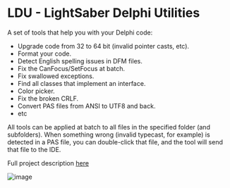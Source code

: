 # LDU - LightSaber Delphi Utilities  

A set of tools that help you with your Delphi code:  
* Upgrade code from 32 to 64 bit (invalid pointer casts, etc).  
* Format your code.  
* Detect English spelling issues in DFM files.  
* Fix the CanFocus/SetFocus at batch.   
* Fix swallowed exceptions.  
* Find all classes that implement an interface.  
* Color picker.  
* Fix the broken CRLF.  
* Convert PAS files from ANSI to UTF8 and back.  
* etc  
  
All tools can be applied at batch to all files in the specified folder (and subfolders).
When something wrong (invalid typecast, for example) is detected in a PAS file, you can double-click that file, and the tool will send that file to the IDE.
  
Full project description [here](https://gabrielmoraru.com/)  

![image](https://github.com/GabrielOnDelphi/DUT-My-Delphi-Utilities/assets/31410401/641afc97-9794-4562-8401-23094b0e9475)
